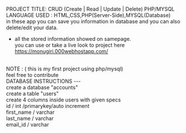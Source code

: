 PROJECT TITLE: CRUD (Create | Read | Update | Delete) PHP/MYSQL<br>
LANGUAGE USED : HTML,CSS,PHP(Server-Side),MYSQL(Database)<br>
in these app you can save you information in database and you can also delete/edit your data.<br>
* all the stored information showed on samepage.<br>
you can use or take a live look to project here<br>
https://monugiri.000webhostapp.com/<br>
<br>
NOTE : ( this is my first project using php/mysql)<br>
feel free to contribute
<br>
DATABASE INSTRUCTIONS ---<br>
create a database "accounts"<br>
create a table "users"<br>
create 4 columns inside users with given specs<br>
id / int /primarykey/auto increment<br>
first_name / varchar<br>
last_name / varchar<br>
email_id / varchar

